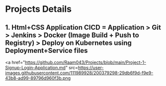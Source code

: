 # Projects Details

## 1. Html+CSS Application CICD = Application > Git > Jenkins > Docker (Image Build + Push to Registry) > Deploy on Kubernetes using Deployment+Service files

<a href="https://github.com/Raam043/Projects/blob/main/Project-1-Signup-Login-Application.md" src=https://user-images.githubusercontent.com/111989928/200379298-29db6f9d-f9e9-43b8-ad99-89796d960f3b.png </a>
